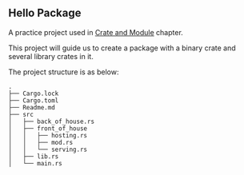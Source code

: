 ## Hello Package
A practice project used in [Crate and Module](https://practice.rs/crate-module/crate.html) chapter.

This project will guide us to create a package with a binary crate and several library crates in it.

The project structure is as below:
```shell
.
├── Cargo.lock
├── Cargo.toml
├── Readme.md
├── src
│   ├── back_of_house.rs
│   ├── front_of_house
│   │   ├── hosting.rs
│   │   ├── mod.rs
│   │   └── serving.rs
│   ├── lib.rs
│   └── main.rs
```